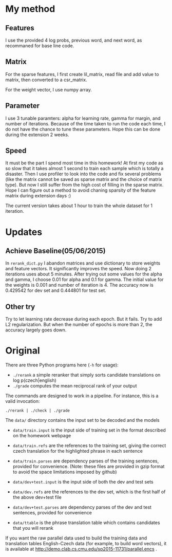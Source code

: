 # My method
## Features
I use the provided 4 log probs, previous word, and next word, as recommaned for base line code.

## Matrix
For the sparse features, I first create lil_matrix, read file and add value to matrix, then converted to a csr_matrix.

For the weight vector, I use numpy array.

## Parameter
I use 3 tunable paramters: alpha for learning rate, gamma for margin, and number of iterations. Because of the time taken to run the code each time, I do not have the chance to tune these parameters. Hope this can be done during the extension 2 weeks.

## Speed
It must be the part I spend most time in this homework! At first my code as so slow that it takes almost 1 second to train each sample which is totally a disaster. Then I use profiler to look into the code and fix several problems (like the matrix cannot be saved as sparse matrix and the choice of matrix type). But now I still suffer from the high cost of filling in the sparse matrix. Hope I can figure out a method to avoid chaning sparsity of the feature matrix during extension days :)

The current version takes about 1 hour to train the whole dataset for 1 iteration.

# Updates
## Achieve Baseline(05/06/2015)
In `rerank_dict.py` I abandon matrices and use dictionary to store weights and feature vectors. It significantly improves the speed. Now doing 2 iterations uses about 5 minutes. After trying out some values for the alpha and gamma, I choose 0.01 for alpha and 0.1 for gamma. The initial value for the weights is 0.001 and number of iteration is 4. The accuracy now is 0.429542 for dev set and 0.444801 for test set.

## Other try
Try to let learning rate decrease during each epoch. But it fails.
Try to add L2 regularization. But when the number of epochs is more than 2, the accuracy largely goes down.

# Original
There are three Python programs here (`-h` for usage):

 - `./rerank` a simple reranker that simply sorts candidate translations on log p(czech|english)
 - `./grade` computes the mean reciprocal rank of your output

The commands are designed to work in a pipeline. For instance, this is a valid invocation:

    ./rerank | ./check | ./grade


The `data/` directory contains the input set to be decoded and the models

 - `data/train.input` is the input side of training set in the format described on the homework webpage

 - `data/train.refs` are the references to the training set, giving the correct czech translation for the highlighted phrase in each sentence

 - `data/train.parses` are dependency parses of the training sentences, provided for convenience. (Note: these files are provided in gzip format to avoid the space limitations imposed by github)

 - `data/dev+test.input` is the input side of both the dev and test sets

 - `data/dev.refs` are the references to the dev set, which is the first half of the above dev+test file

 - `data/dev+test.parses` are dependency parses of the dev and test sentences, provided for convenience

 - `data/ttable` is the phrase translation table which contains candidates that you will rerank

 If you want the raw parallel data used to build the training data and translation tables English-Czech data (for example, to build word vectors), it is available at http://demo.clab.cs.cmu.edu/sp2015-11731/parallel.encs .

